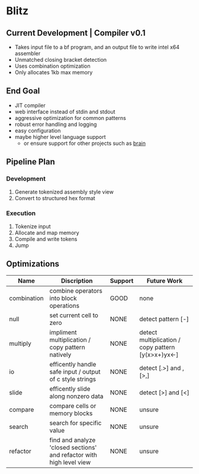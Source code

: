 # Blitz

## Current Development | Compiler v0.1

- Takes input file to a bf program, and an output file to write intel x64 assembler
- Unmatched closing bracket detection
- Uses combination optimization
- Only allocates 1kb max memory

## End Goal

- JIT compiler
- web interface instead of stdin and stdout
- aggressive optimization for common patterns
- robust error handling and logging
- easy configuration
- maybe higher level language support
    - or ensure support for other projects such as [brain](https://github.com/brain-lang/brain)

## Pipeline Plan

### Development

1) Generate tokenized assembly style view
2) Convert to structured hex format

### Execution

1) Tokenize input
2) Allocate and map memory
3) Compile and write tokens
4) Jump

## Optimizations

| Name        | Discription                                                          | Support | Future Work                                        |
|-------------|----------------------------------------------------------------------|---------|----------------------------------------------------|
| combination | combine operators into block operations                              | GOOD    | none                                               |
| null        | set current cell to zero                                             | NONE    | detect pattern [-]                                 |
| multiply    | impliment multiplication / copy pattern natively                     | NONE    | detect multiplication / copy pattern [y(x>x+)yx<-] |
| io          | efficently handle safe input / output of c style strings             | NONE    | detect [.>] and ,[>,]                              |
| slide       | efficently slide along nonzero data                                  | NONE    | detect [>] and [<]                                 |
| compare     | compare cells or memory blocks                                       | NONE    | unsure                                             |
| search      | search for specific value                                            | NONE    | unsure                                             |
| refactor    | find and analyze 'closed sections' and refactor with high level view | NONE    | unsure                                             |

